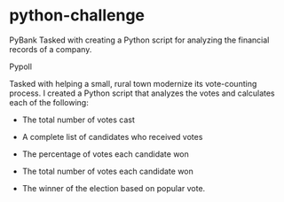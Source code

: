 # python-challenge
 PyBank
 Tasked with creating a Python script for analyzing the financial 
 records of a company.

Pypoll

Tasked with helping a small, rural town modernize its vote-counting process.  I created a Python script that analyzes the votes and calculates each of the following:

* The total number of votes cast

* A complete list of candidates who received votes

* The percentage of votes each candidate won

* The total number of votes each candidate won

* The winner of the election based on popular vote.





